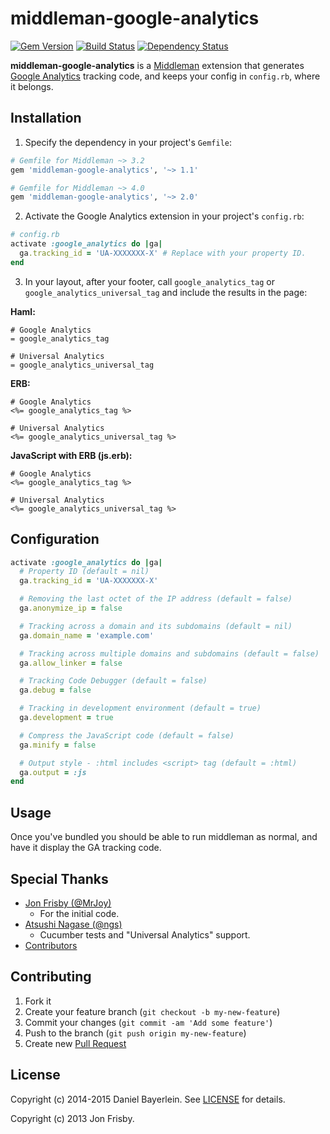# middleman-google-analytics

[![Gem Version](https://badge.fury.io/rb/middleman-google-analytics.svg)](http://badge.fury.io/rb/middleman-google-analytics)
[![Build Status](https://travis-ci.org/danielbayerlein/middleman-google-analytics.svg?branch=master)](https://travis-ci.org/danielbayerlein/middleman-google-analytics)
[![Dependency Status](https://gemnasium.com/danielbayerlein/middleman-google-analytics.svg)](https://gemnasium.com/danielbayerlein/middleman-google-analytics)

**middleman-google-analytics** is a [Middleman](http://middlemanapp.com)
extension that generates
[Google Analytics](https://www.google.de/intl/en/analytics/) tracking code, and
keeps your config in `config.rb`, where it belongs.

## Installation

1. Specify the dependency in your project's `Gemfile`:

  ```ruby
  # Gemfile for Middleman ~> 3.2
  gem 'middleman-google-analytics', '~> 1.1'
  ```

  ```ruby
  # Gemfile for Middleman ~> 4.0
  gem 'middleman-google-analytics', '~> 2.0'
  ```

2. Activate the Google Analytics extension in your project's `config.rb`:

  ```ruby
  # config.rb
  activate :google_analytics do |ga|
    ga.tracking_id = 'UA-XXXXXXX-X' # Replace with your property ID.
  end
  ```

3. In your layout, after your footer, call `google_analytics_tag` or
   `google_analytics_universal_tag` and include the results in the page:

  **Haml:**

  ```haml
  # Google Analytics
  = google_analytics_tag
  ```

  ```haml
  # Universal Analytics
  = google_analytics_universal_tag
  ```

  **ERB:**

  ```erb
  # Google Analytics
  <%= google_analytics_tag %>
  ```

  ```erb
  # Universal Analytics
  <%= google_analytics_universal_tag %>
  ```

  **JavaScript with ERB (js.erb):**

  ```erb
  # Google Analytics
  <%= google_analytics_tag %>
  ```

  ```erb
  # Universal Analytics
  <%= google_analytics_universal_tag %>
  ```

## Configuration

```ruby
activate :google_analytics do |ga|
  # Property ID (default = nil)
  ga.tracking_id = 'UA-XXXXXXX-X'

  # Removing the last octet of the IP address (default = false)
  ga.anonymize_ip = false

  # Tracking across a domain and its subdomains (default = nil)
  ga.domain_name = 'example.com'

  # Tracking across multiple domains and subdomains (default = false)
  ga.allow_linker = false

  # Tracking Code Debugger (default = false)
  ga.debug = false

  # Tracking in development environment (default = true)
  ga.development = true

  # Compress the JavaScript code (default = false)
  ga.minify = false

  # Output style - :html includes <script> tag (default = :html)
  ga.output = :js
end
```

## Usage

Once you've bundled you should be able to run middleman as normal, and have it
display the GA tracking code.

## Special Thanks

* [Jon Frisby (@MrJoy)](https://github.com/MrJoy)
  * For the initial code.
* [Atsushi Nagase (@ngs)](https://github.com/ngs)
  * Cucumber tests and "Universal Analytics" support.
* [Contributors](../../graphs/contributors)

## Contributing

1. Fork it
2. Create your feature branch (`git checkout -b my-new-feature`)
3. Commit your changes (`git commit -am 'Add some feature'`)
4. Push to the branch (`git push origin my-new-feature`)
5. Create new [Pull Request](../../pull/new/master)

## License

Copyright (c) 2014-2015 Daniel Bayerlein. See [LICENSE](./LICENSE) for details.

Copyright (c) 2013 Jon Frisby.
